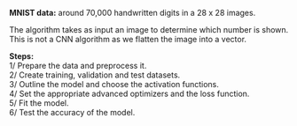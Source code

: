 __MNIST data:__  around 70,000 handwritten digits in a  28 x 28 images.

The algorithm takes as input an image to determine which number is shown.
This is not a CNN algorithm as we flatten the image into a vector.

__Steps:__<br />
1/ Prepare the data and preprocess it.<br />
2/ Create training, validation and test datasets.<br />
3/ Outline the model and choose the activation functions.<br />
4/ Set the appropriate advanced optimizers and the loss function.<br />
5/ Fit the model.<br />
6/ Test the accuracy of the model.<br />